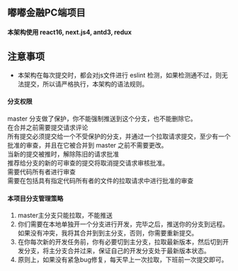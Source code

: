 ## 嘟嘟金融PC端项目
#### 本架构使用 react16, next.js4, antd3, redux
## 注意事项
- 本架构在每次提交时，都会对js文件进行 eslint 检测，如果检测通不过，则无法提交，所以请严格执行，本架构的语法规则。

#### 分支权限
master 分支做了保护，你不能强制推送到这个分支，也不能删除它。  
在合并之前需要提交请求评论  
所有提交必须提交给一个不受保护的分支，并通过一个拉取请求提交，至少有一个批准的审查，并且在它被合并到 master 之前不需要更改。  
当新的提交被推时，解除陈旧的请求批准  
推荐给分支的新的可审查的提交将取消提交请求审核批准。  
需要代码所有者进行审查  
需要在包括具有指定代码所有者的文件的拉取请求中进行批准的审查  
#### 本项目分支管理策略
1. master主分支只能拉取，不能推送
2. 你们需要在本地单独开一个分支进行开发，完毕之后，推送你的分支到远程。如果没有冲突，我将其合并到到主分支，否则，你需要重新提交。
3. 在你每次新的开发任务前，你有必要切到主分支，拉取最新版本，然后切到开发分支，将主分支合并过来，保证自己的开发分支处于最新版本状态。
4. 原则上，如果没有紧急bug修复，每天早上一次拉取，下班前一次提交即可。


